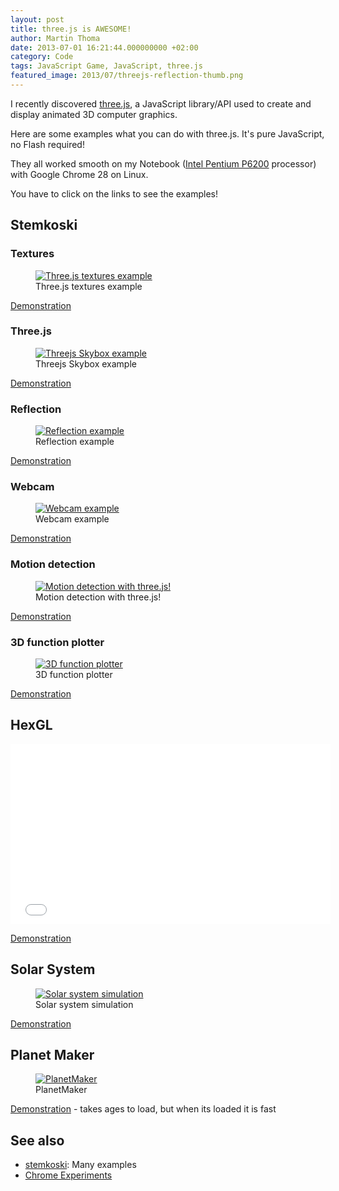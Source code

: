 ```yaml
---
layout: post
title: three.js is AWESOME!
author: Martin Thoma
date: 2013-07-01 16:21:44.000000000 +02:00
category: Code
tags: JavaScript Game, JavaScript, three.js
featured_image: 2013/07/threejs-reflection-thumb.png
---
```

I recently discovered <a href="http://en.wikipedia.org/wiki/Three.js">three.js</a>, a JavaScript library/API used to create and display animated 3D computer graphics.

Here are some examples what you can do with three.js. It's pure JavaScript, no Flash required!

They all worked smooth on my Notebook (<a href="http://ark.intel.com/products/50176/Intel-Pentium-Processor-P6200-3M-Cache-2_13-GHz">Intel Pentium P6200</a> processor) with Google Chrome 28 on Linux.

<div class="info">You have to click on the links to see the examples!</div>

<h2>Stemkoski</h2>
<h3>Textures</h3>
<figure class="aligncenter">
            <a href="../images/2013/07/threejs-textures.png"><img src="../images/2013/07/threejs-textures.png" alt="Three.js textures example" style="max-width:512px;max-height:228px" class="size-full wp-image-72431"/></a>
            <figcaption class="text-center">Three.js textures example</figcaption>
        </figure>

<a href="http://stemkoski.github.io/Three.js/Textures.html">Demonstration</a>

<h3>Three.js</h3>
<figure class="aligncenter">
            <a href="../images/2013/07/threejs-skybox.png"><img src="../images/2013/07/threejs-skybox.png" alt="Threejs Skybox example" style="max-width:512px;max-height:286px" class="size-full wp-image-72441"/></a>
            <figcaption class="text-center">Threejs Skybox example</figcaption>
        </figure>

<a href="http://stemkoski.github.io/Three.js/Skybox.html">Demonstration</a>

<h3>Reflection</h3>
<figure class="aligncenter">
            <a href="../images/2013/07/threejs-reflection.png"><img src="../images/2013/07/threejs-reflection.png" alt="Reflection example" style="max-width:512px;max-height:278px" class="size-full wp-image-72451"/></a>
            <figcaption class="text-center">Reflection example</figcaption>
        </figure>

<a href="http://stemkoski.github.io/Three.js/Reflection.html">Demonstration</a>

<h3>Webcam</h3>
<figure class="aligncenter">
            <a href="../images/2013/07/threejs-webcam.png"><img src="../images/2013/07/threejs-webcam.png" alt="Webcam example" style="max-width:512px;max-height:263px" class="size-full wp-image-72461"/></a>
            <figcaption class="text-center">Webcam example</figcaption>
        </figure>

<a href="http://stemkoski.github.io/Three.js/Many-Cameras.html">Demonstration</a>

<h3>Motion detection</h3>
<figure class="aligncenter">
            <a href="../images/2013/07/threejs-motion.png"><img src="../images/2013/07/threejs-motion.png" alt="Motion detection with three.js!" style="max-width:556px;max-height:326px" class="size-full wp-image-72471"/></a>
            <figcaption class="text-center">Motion detection with three.js!</figcaption>
        </figure>

<a href="http://stemkoski.github.io/Three.js/Webcam-Motion-Detection.html">Demonstration</a>

<h3>3D function plotter</h3>
<figure class="aligncenter">
            <a href="../images/2013/07/threejs-3d-function.png"><img src="../images/2013/07/threejs-3d-function.png" alt="3D function plotter" style="max-width:512px;max-height:312px" class="size-full wp-image-72481"/></a>
            <figcaption class="text-center">3D function plotter</figcaption>
        </figure>

<a href="http://stemkoski.github.io/Three.js/Graphulus-Function.html">Demonstration</a>

<h2>HexGL</h2>
<iframe width="512" height="288" src="//www.youtube.com/embed/se-oorr2zM8" frameborder="0" allowfullscreen></iframe>

<a href="http://hexgl.bkcore.com/">Demonstration</a>

<h2>Solar System</h2>
<figure class="aligncenter">
            <a href="../images/2013/07/solar-system-simulation.png"><img src="../images/2013/07/solar-system-simulation.png" alt="Solar system simulation" style="max-width:512px;max-height:323px" class="size-full wp-image-72501"/></a>
            <figcaption class="text-center">Solar system simulation</figcaption>
        </figure>

<a href="http://www.webdev20.pl/skins/default/js/demos/solar_system/index.html">Demonstration</a>

<h2>Planet Maker</h2>
<figure class="aligncenter">
            <a href="../images/2013/07/PlanetMaker.png"><img src="../images/2013/07/PlanetMaker.png" alt="PlanetMaker" style="max-width:512px;max-height:313px" class="size-full wp-image-72521"/></a>
            <figcaption class="text-center">PlanetMaker</figcaption>
        </figure>

<a href="http://planetmaker.wthr.us/?model=51b8d1021fef93.32065956">Demonstration</a> - takes ages to load, but when its loaded it is fast

<h2>See also</h2>
<ul>
  <li><a href="http://stemkoski.github.io/Three.js/">stemkoski</a>: Many examples</li>
  <li><a href="http://www.chromeexperiments.com/tag/3d/">Chrome Experiments</a></li>
</ul>
